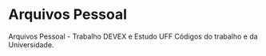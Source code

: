 # Arquivos Pessoal
 Arquivos Pessoal  - Trabalho DEVEX e Estudo UFF
 Códigos do trabalho e da Universidade.
